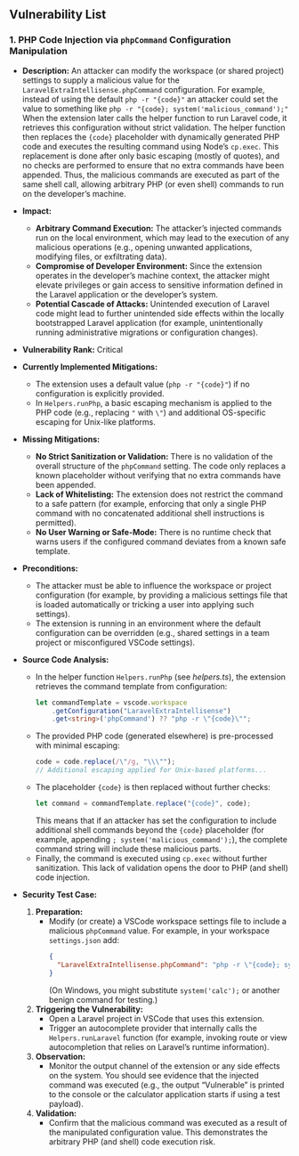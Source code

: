 ## Vulnerability List

### 1. PHP Code Injection via `phpCommand` Configuration Manipulation

- **Description:**
  An attacker can modify the workspace (or shared project) settings to supply a malicious value for the `LaravelExtraIntellisense.phpCommand` configuration. For example, instead of using the default
  `php -r "{code}"`
  an attacker could set the value to something like
  `php -r "{code}; system('malicious_command');"`
  When the extension later calls the helper function to run Laravel code, it retrieves this configuration without strict validation. The helper function then replaces the `{code}` placeholder with dynamically generated PHP code and executes the resulting command using Node’s `cp.exec`. This replacement is done after only basic escaping (mostly of quotes), and no checks are performed to ensure that no extra commands have been appended. Thus, the malicious commands are executed as part of the same shell call, allowing arbitrary PHP (or even shell) commands to run on the developer’s machine.

- **Impact:**
  - **Arbitrary Command Execution:** The attacker’s injected commands run on the local environment, which may lead to the execution of any malicious operations (e.g., opening unwanted applications, modifying files, or exfiltrating data).
  - **Compromise of Developer Environment:** Since the extension operates in the developer’s machine context, the attacker might elevate privileges or gain access to sensitive information defined in the Laravel application or the developer’s system.
  - **Potential Cascade of Attacks:** Unintended execution of Laravel code might lead to further unintended side effects within the locally bootstrapped Laravel application (for example, unintentionally running administrative migrations or configuration changes).

- **Vulnerability Rank:** Critical

- **Currently Implemented Mitigations:**
  - The extension uses a default value (`php -r "{code}"`) if no configuration is explicitly provided.
  - In `Helpers.runPhp`, a basic escaping mechanism is applied to the PHP code (e.g., replacing `"` with `\"`) and additional OS-specific escaping for Unix-like platforms.

- **Missing Mitigations:**
  - **No Strict Sanitization or Validation:** There is no validation of the overall structure of the `phpCommand` setting. The code only replaces a known placeholder without verifying that no extra commands have been appended.
  - **Lack of Whitelisting:** The extension does not restrict the command to a safe pattern (for example, enforcing that only a single PHP command with no concatenated additional shell instructions is permitted).
  - **No User Warning or Safe-Mode:** There is no runtime check that warns users if the configured command deviates from a known safe template.

- **Preconditions:**
  - The attacker must be able to influence the workspace or project configuration (for example, by providing a malicious settings file that is loaded automatically or tricking a user into applying such settings).
  - The extension is running in an environment where the default configuration can be overridden (e.g., shared settings in a team project or misconfigured VSCode settings).

- **Source Code Analysis:**
  - In the helper function `Helpers.runPhp` (see *helpers.ts*), the extension retrieves the command template from configuration:
    ```ts
    let commandTemplate = vscode.workspace
        .getConfiguration("LaravelExtraIntellisense")
        .get<string>('phpCommand') ?? "php -r \"{code}\"";
    ```
  - The provided PHP code (generated elsewhere) is pre-processed with minimal escaping:
    ```ts
    code = code.replace(/\"/g, "\\\"");
    // Additional escaping applied for Unix-based platforms...
    ```
  - The placeholder `{code}` is then replaced without further checks:
    ```ts
    let command = commandTemplate.replace("{code}", code);
    ```
    This means that if an attacker has set the configuration to include additional shell commands beyond the `{code}` placeholder (for example, appending `; system('malicious_command');`), the complete command string will include these malicious parts.
  - Finally, the command is executed using `cp.exec` without further sanitization. This lack of validation opens the door to PHP (and shell) code injection.

- **Security Test Case:**
  1. **Preparation:**
     - Modify (or create) a VSCode workspace settings file to include a malicious `phpCommand` value. For example, in your workspace `settings.json` add:
       ```json
       {
         "LaravelExtraIntellisense.phpCommand": "php -r \"{code}; system('echo Vulnerable');\""
       }
       ```
       (On Windows, you might substitute `system('calc');` or another benign command for testing.)
  2. **Triggering the Vulnerability:**
     - Open a Laravel project in VSCode that uses this extension.
     - Trigger an autocomplete provider that internally calls the `Helpers.runLaravel` function (for example, invoking route or view autocompletion that relies on Laravel’s runtime information).
  3. **Observation:**
     - Monitor the output channel of the extension or any side effects on the system. You should see evidence that the injected command was executed (e.g., the output “Vulnerable” is printed to the console or the calculator application starts if using a test payload).
  4. **Validation:**
     - Confirm that the malicious command was executed as a result of the manipulated configuration value. This demonstrates the arbitrary PHP (and shell) code execution risk.
